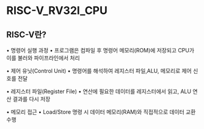 # RISC-V_RV32I_CPU

## RISC-V란?
• 명령어 실행 과정
    • 프로그램은 컴파일 후 명령어 메모리(ROM)에 저장되고
       CPU가 이를 불러와 파이프라인에서 처리

• 제어 유닛(Control Unit)
    • 명령어를 해석하여 레지스터 파일,ALU, 메모리로 제어 신호를 전달

• 레지스터 파일(Register File)
    • 연산에 필요한 데이터를 레지스터에서 읽고, ALU 연산 결과를 다시 저장

• 메모리 접근
    • Load/Store 명령 시 데이터 메모리(RAM)와 직접적으로 
       데이터 교환 수행
